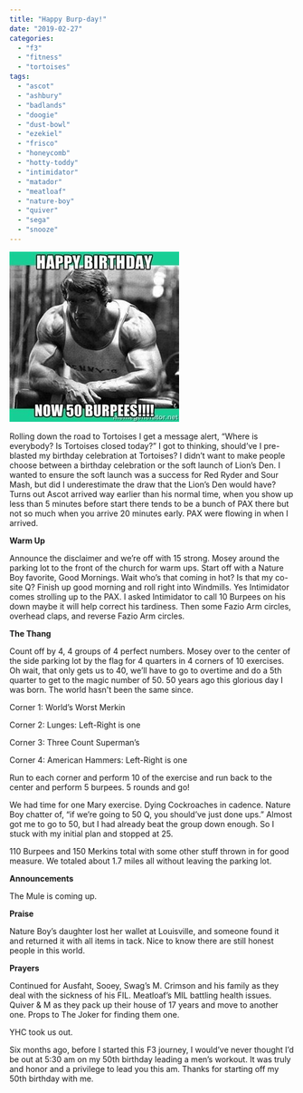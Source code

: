 ```yaml
---
title: "Happy Burp-day!"
date: "2019-02-27"
categories: 
  - "f3"
  - "fitness"
  - "tortoises"
tags: 
  - "ascot"
  - "ashbury"
  - "badlands"
  - "doogie"
  - "dust-bowl"
  - "ezekiel"
  - "frisco"
  - "honeycomb"
  - "hotty-toddy"
  - "intimidator"
  - "matador"
  - "meatloaf"
  - "nature-boy"
  - "quiver"
  - "sega"
  - "snooze"
---
```


![](images/bday_burpees.jpg)

Rolling down the road to Tortoises I get a message alert, “Where is everybody? Is Tortoises closed today?” I got to thinking, should’ve I pre-blasted my birthday celebration at Tortoises? I didn’t want to make people choose between a birthday celebration or the soft launch of Lion’s Den. I wanted to ensure the soft launch was a success for Red Ryder and Sour Mash, but did I underestimate the draw that the Lion’s Den would have? Turns out Ascot arrived way earlier than his normal time, when you show up less than 5 minutes before start there tends to be a bunch of PAX there but not so much when you arrive 20 minutes early. PAX were flowing in when I arrived.

**Warm Up**

Announce the disclaimer and we’re off with 15 strong. Mosey around the parking lot to the front of the church for warm ups. Start off with a Nature Boy favorite, Good Mornings. Wait who’s that coming in hot? Is that my co-site Q? Finish up good morning and roll right into Windmills. Yes Intimidator comes strolling up to the PAX. I asked Intimidator to call 10 Burpees on his down maybe it will help correct his tardiness. Then some Fazio Arm circles, overhead claps, and reverse Fazio Arm circles.

**The Thang**

Count off by 4, 4 groups of 4 perfect numbers. Mosey over to the center of the side parking lot by the flag for 4 quarters in 4 corners of 10 exercises. Oh wait, that only gets us to 40, we’ll have to go to overtime and do a 5th quarter to get to the magic number of 50. 50 years ago this glorious day I was born. The world hasn't been the same since.

Corner 1: World’s Worst Merkin

Corner 2: Lunges: Left-Right is one

Corner 3: Three Count Superman’s

Corner 4: American Hammers: Left-Right is one

Run to each corner and perform 10 of the exercise and run back to the center and perform 5 burpees. 5 rounds and go!

We had time for one Mary exercise. Dying Cockroaches in cadence. Nature Boy chatter of, “if we’re going to 50 Q, you should’ve just done ups.” Almost got me to go to 50, but I had already beat the group down enough. So I stuck with my initial plan and stopped at 25.

110 Burpees and 150 Merkins total with some other stuff thrown in for good measure. We totaled about 1.7 miles all without leaving the parking lot.

**Announcements**

The Mule is coming up.

**Praise**

Nature Boy’s daughter lost her wallet at Louisville, and someone found it and returned it with all items in tack. Nice to know there are still honest people in this world.

**Prayers**

Continued for Ausfaht, Sooey, Swag’s M. Crimson and his family as they deal with the sickness of his FIL. Meatloaf’s MIL battling health issues. Quiver & M as they pack up their house of 17 years and move to another one. Props to The Joker for finding them one.

YHC took us out.

Six months ago, before I started this F3 journey, I would’ve never thought I’d be out at 5:30 am on my 50th birthday leading a men’s workout. It was truly and honor and a privilege to lead you this am. Thanks for starting off my 50th birthday with me.
